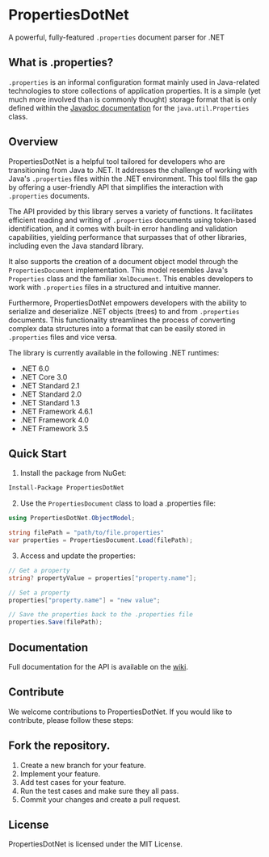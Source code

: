 # PropertiesDotNet

A powerful, fully-featured `.properties` document parser for .NET

## What is .properties?
`.properties` is an informal configuration format mainly used in Java-related technologies to store collections of application properties. It is a simple (yet much more involved than is commonly thought) storage format that is only defined within the [Javadoc documentation](https://docs.oracle.com/javase/8/docs/api/java/util/Properties.html#load-java.io.Reader-) for the `java.util.Properties` class.

## Overview
PropertiesDotNet is a helpful tool tailored for developers who are transitioning from Java to .NET. It addresses the challenge of working with Java's `.properties` files within the .NET environment. This tool fills the gap by offering a user-friendly API that simplifies the interaction with `.properties` documents.

The API provided by this library serves a variety of functions. It facilitates efficient reading and writing of `.properties` documents using token-based identification, and it comes with built-in error handling and validation capabilities, yielding performance that surpasses that of other libraries, including even the Java standard library.

It also supports the creation of a document object model through the `PropertiesDocument` implementation. This model resembles Java's `Properties` class and the familiar `XmlDocument`. This enables developers to work with `.properties` files in a structured and intuitive manner.

Furthermore, PropertiesDotNet empowers developers with the ability to serialize and deserialize .NET objects (trees) to and from `.properties` documents. This functionality streamlines the process of converting complex data structures into a format that can be easily stored in `.properties` files and vice versa.

The library is currently available in the following .NET runtimes:
 
* .NET 6.0 
* .NET Core 3.0
* .NET Standard 2.1
* .NET Standard 2.0
* .NET Standard 1.3
* .NET Framework 4.6.1
* .NET Framework 4.0
* .NET Framework 3.5

## Quick Start

1. Install the package from NuGet:
```bash
Install-Package PropertiesDotNet
```

2. Use the `PropertiesDocument` class to load a .properties file:

```csharp
using PropertiesDotNet.ObjectModel;

string filePath = "path/to/file.properties"
var properties = PropertiesDocument.Load(filePath);
```

3. Access and update the properties:

```csharp
// Get a property
string? propertyValue = properties["property.name"];

// Set a property
properties["property.name"] = "new value";

// Save the properties back to the .properties file
properties.Save(filePath);
```

## Documentation

Full documentation for the API is available on the [wiki](https://github.com/Specyy/PropertiesDotNet/wiki).

## Contribute

We welcome contributions to PropertiesDotNet. If you would like to contribute, please follow these steps:

## Fork the repository.

1. Create a new branch for your feature.
2. Implement your feature.
3. Add test cases for your feature.
4. Run the test cases and make sure they all pass.
5. Commit your changes and create a pull request.

## License
PropertiesDotNet is licensed under the MIT License.